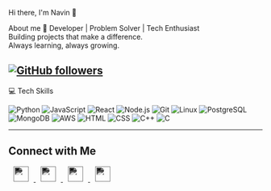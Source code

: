 Hi there, I'm Navin 👋

About me 🚀
Developer | Problem Solver | Tech Enthusiast  
Building projects that make a difference.  
Always learning, always growing.

[![GitHub followers](https://img.shields.io/github/followers/yourusername?label=Follow&style=social)](https://github.com/NavinJaganathan)
---

💻 Tech Skills

![Python](https://img.shields.io/badge/Python-3776AB?style=for-the-badge&logo=python&logoColor=white)
![JavaScript](https://img.shields.io/badge/JavaScript-F7DF1E?style=for-the-badge&logo=javascript&logoColor=black)
![React](https://img.shields.io/badge/React-20232A?style=for-the-badge&logo=react&logoColor=61DAFB)
![Node.js](https://img.shields.io/badge/Node.js-339933?style=for-the-badge&logo=node.js&logoColor=white)
![Git](https://img.shields.io/badge/Git-F05032?style=for-the-badge&logo=git&logoColor=white)
![Linux](https://img.shields.io/badge/Linux-FCC624?style=for-the-badge&logo=linux&logoColor=black)
![PostgreSQL](https://img.shields.io/badge/PostgreSQL-4169E1?style=for-the-badge&logo=postgresql&logoColor=white)
![MongoDB](https://img.shields.io/badge/MongoDB-47A248?style=for-the-badge&logo=mongodb&logoColor=white)
![AWS](https://img.shields.io/badge/AWS-232F3E?style=for-the-badge&logo=amazon-aws&logoColor=white)
![HTML](https://img.shields.io/badge/HTML-E34F26?style=for-the-badge&logo=html5&logoColor=white)
![CSS](https://img.shields.io/badge/CSS-1572B6?style=for-the-badge&logo=css3&logoColor=white)
![C++](https://img.shields.io/badge/C++-00599C?style=for-the-badge&logo=c%2B%2B&logoColor=white)
![C](https://img.shields.io/badge/C-555555?style=for-the-badge&logo=c&logoColor=white)

---

<h2>Connect with Me</h2>
<p>
  <a href="https://instagram.com/yourusername">
    <img src="https://t3.ftcdn.net/jpg/14/02/74/52/360_F_1402745241_r08eVtyhYF8PjkinNjm412eXFre3zNtZ.jpg" alt="Instagram" width="30" height="30" style="margin: 0 10px; filter: invert(100%) sepia(0%) saturate(0%) hue-rotate(180deg) brightness(200%);" />
  </a>
  <a href="https://linkedin.com/in/yourusername">
    <img src="https://encrypted-tbn0.gstatic.com/images?q=tbn:ANd9GcQj5NOJhLy5HRjoMy4jF3Lflqlx8fCi2qdriA&s" alt="LinkedIn" width="30" height="30" style="margin: 0 10px; filter: invert(100%) sepia(0%) saturate(0%) hue-rotate(180deg) brightness(200%);" />
  </a>
  <a href="https://twitter.com/yourusername">
    <img src="https://encrypted-tbn0.gstatic.com/images?q=tbn:ANd9GcSwjr0ta4KV6dCZNPlrGLvt5S6YV52T-DPV2w&s" alt="Twitter" width="30" height="30" style="margin: 0 10px; filter: invert(100%) sepia(0%) saturate(0%) hue-rotate(180deg) brightness(200%);" />
  </a>
  <a href="https://github.com/yourusername">
    <img src="https://encrypted-tbn0.gstatic.com/images?q=tbn:ANd9GcSpt-360u8xWsG_svHf_kdmJ5ovLzWo8y9yxUBD4SLjDHuoq0eR4yHYMDjRzQd5yjnqCF8&usqp=CAU" alt="GitHub" width="30" height="30" style="margin: 0 10px; filter: invert(100%) sepia(0%) saturate(0%) hue-rotate(180deg) brightness(200%);" />
  </a>
</p>



